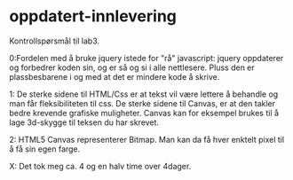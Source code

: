 oppdatert-innlevering
=====================
Kontrollspørsmål til lab3.

0:Fordelen med å bruke jquery istede for "rå" javascript: jquery oppdaterer og forbedrer koden sin, og er så og si i alle nettlesere. Pluss den er plassbesbarene i og med at det er mindere kode å skrive.

1: De sterke sidene til HTML/Css er at tekst vil være lettere å behandle og man får fleksibiliteten til css. De sterke sidene til Canvas, er at den takler bedre krevende grafiske muligheter. Canvas kan for eksempel brukes til å lage 3d-skygge til teksen du har skrevet.

2: HTML5 Canvas representerer Bitmap. Man kan da få hver enktelt pixel til å få sin egen farge.

X: Det tok meg ca. 4 og en halv time over 4dager.
